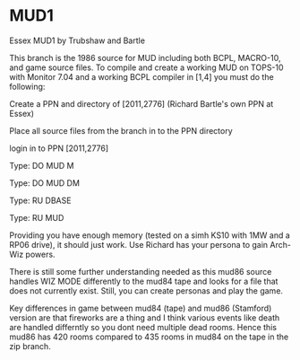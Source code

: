 # MUD1
Essex MUD1 by Trubshaw and Bartle

This branch is the 1986 source for MUD including both BCPL, MACRO-10, and game source files. To compile and create a working MUD
on TOPS-10 with Monitor 7.04 and a working BCPL compiler in [1,4] you must do the following:

Create a PPN and directory of [2011,2776] (Richard Bartle's own PPN at Essex)

Place all source files from the branch in to the PPN directory

login in to PPN [2011,2776]

Type: DO MUD M

Type: DO MUD DM

Type: RU DBASE

Type: RU MUD

Providing you have enough memory (tested on a simh KS10 with 1MW and a RP06 drive), it should just work. Use Richard has your
persona to gain Arch-Wiz powers.

There is still some further understanding needed as this mud86 source handles WIZ MODE differently to the mud84 tape and looks for
a file that does not currently exist. Still, you can create personas and play the game.

Key differences in game between mud84 (tape) and mud86 (Stamford) version are that fireworks are a thing and I think various events like
death are handled differntly so you dont need multiple dead rooms. Hence this mud86 has 420 rooms compared to 435 rooms in mud84 on
the tape in the zip branch.
